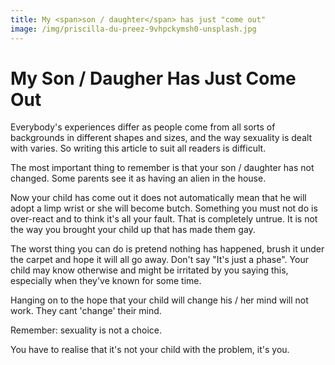 ```yaml
---
title: My <span>son / daughter</span> has just "come out"
image: /img/priscilla-du-preez-9vhpckymsh0-unsplash.jpg
---
```

# My Son / Daugher Has Just Come Out

Everybody's experiences differ as people come from all sorts of backgrounds in different shapes and sizes, and the way sexuality is dealt with varies. So writing this article to suit all readers is difficult.

The most important thing to remember is that your son / daughter has not changed. Some parents see it as having an alien in the house.

Now your child has come out it does not automatically mean that he will adopt a limp wrist or she will become butch. Something you must not do is over-react and to think it's all your fault. That is completely untrue. It is not the way you brought your child up that has made them gay.

The worst thing you can do is pretend nothing has happened, brush it under the carpet and hope it will all go away. Don't say "It's just a phase". Your child may know otherwise and might be irritated by you saying this, especially when they've known for some time.

Hanging on to the hope that your child will change his / her mind will not work. They cant 'change' their mind.

Remember: sexuality is not a choice.

You have to realise that it's not your child with the problem, it's you.